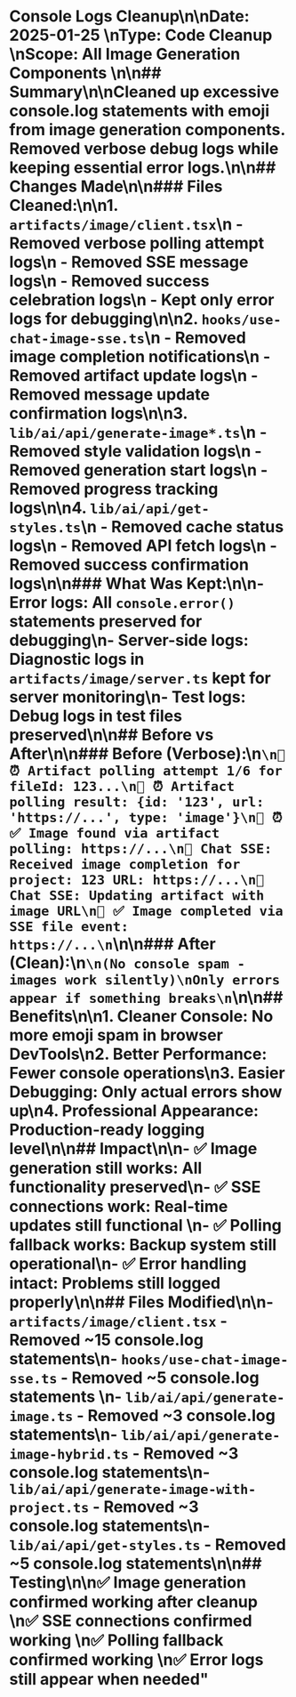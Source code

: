 # Console Logs Cleanup\n\n**Date**: 2025-01-25 \n**Type**: Code Cleanup \n**Scope**: All Image Generation Components \n\n## Summary\n\nCleaned up excessive console.log statements with emoji from image generation components. Removed verbose debug logs while keeping essential error logs.\n\n## Changes Made\n\n### Files Cleaned:\n\n1. **`artifacts/image/client.tsx`**\n - Removed verbose polling attempt logs\n - Removed SSE message logs\n - Removed success celebration logs\n - Kept only error logs for debugging\n\n2. **`hooks/use-chat-image-sse.ts`**\n - Removed image completion notifications\n - Removed artifact update logs\n - Removed message update confirmation logs\n\n3. **`lib/ai/api/generate-image*.ts`**\n - Removed style validation logs\n - Removed generation start logs\n - Removed progress tracking logs\n\n4. **`lib/ai/api/get-styles.ts`**\n - Removed cache status logs\n - Removed API fetch logs\n - Removed success confirmation logs\n\n### What Was Kept:\n\n- **Error logs**: All `console.error()` statements preserved for debugging\n- **Server-side logs**: Diagnostic logs in `artifacts/image/server.ts` kept for server monitoring\n- **Test logs**: Debug logs in test files preserved\n\n## Before vs After\n\n### Before (Verbose):\n`\n🎨 ⏰ Artifact polling attempt 1/6 for fileId: 123...\n🎨 ⏰ Artifact polling result: {id: '123', url: 'https://...', type: 'image'}\n🎨 ⏰ ✅ Image found via artifact polling: https://...\n🎨 Chat SSE: Received image completion for project: 123 URL: https://...\n🎨 Chat SSE: Updating artifact with image URL\n🎨 ✅ Image completed via SSE file event: https://...\n`\n\n### After (Clean):\n`\n(No console spam - images work silently)\nOnly errors appear if something breaks\n`\n\n## Benefits\n\n1. **Cleaner Console**: No more emoji spam in browser DevTools\n2. **Better Performance**: Fewer console operations\n3. **Easier Debugging**: Only actual errors show up\n4. **Professional Appearance**: Production-ready logging level\n\n## Impact\n\n- ✅ **Image generation still works**: All functionality preserved\n- ✅ **SSE connections work**: Real-time updates still functional \n- ✅ **Polling fallback works**: Backup system still operational\n- ✅ **Error handling intact**: Problems still logged properly\n\n## Files Modified\n\n- `artifacts/image/client.tsx` - Removed ~15 console.log statements\n- `hooks/use-chat-image-sse.ts` - Removed ~5 console.log statements \n- `lib/ai/api/generate-image.ts` - Removed ~3 console.log statements\n- `lib/ai/api/generate-image-hybrid.ts` - Removed ~3 console.log statements\n- `lib/ai/api/generate-image-with-project.ts` - Removed ~3 console.log statements\n- `lib/ai/api/get-styles.ts` - Removed ~5 console.log statements\n\n## Testing\n\n✅ **Image generation confirmed working** after cleanup \n✅ **SSE connections confirmed working** \n✅ **Polling fallback confirmed working** \n✅ **Error logs still appear when needed**"
